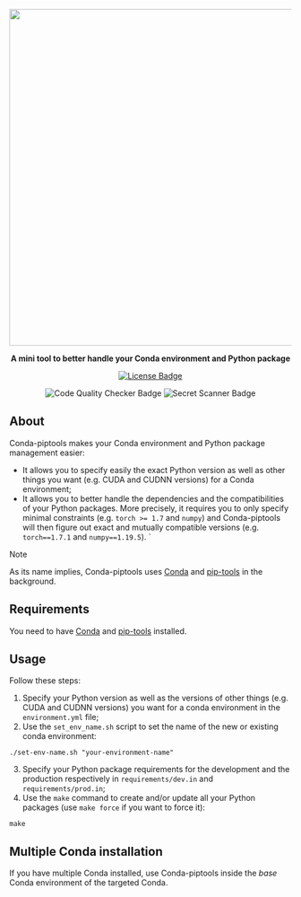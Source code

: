<p align="center">
  <img width=600 src="https://github.com/user-attachments/assets/a77313b6-1a42-46c1-8230-708af3c50a50">
</p>
<p align="center">
  <b>A mini tool to better handle your Conda environment and Python package</b>
</p>
<p align="center">
  <a href="https://github.com/pabroux/conda-piptools/blob/master/LICENSE">
    <img src="https://img.shields.io/github/license/pabroux/conda-piptools.svg" alt="License Badge">
  </a>
</p>
<p align="center">
  <img src="https://github.com/pabroux/conda-piptools/actions/workflows/code-quality-checker.yml/badge.svg" alt="Code Quality Checker Badge">
  <img src="https://github.com/pabroux/conda-piptools/actions/workflows/secret-scanner.yml/badge.svg" alt="Secret Scanner Badge">
</p>


## About
Conda-piptools makes your Conda environment and Python package management easier:
- It allows you to specify easily the exact Python version as well as other things you want (e.g. CUDA and CUDNN versions) for a Conda environment;
- It allows you to better handle the dependencies and the compatibilities of your Python packages. More precisely, it requires you to only specify minimal constraints (e.g. `torch >= 1.7` and `numpy`) and Conda-piptools will then figure out exact and mutually compatible versions (e.g. `torch==1.7.1` and `numpy==1.19.5`).
`

> [!NOTE]
> As its name implies, Conda-piptools uses [Conda](https://anaconda.org/anaconda/conda) and [pip-tools](https://github.com/jazzband/pip-tools) in the background.

## Requirements
You need to have [Conda](https://anaconda.org/anaconda/conda) and [pip-tools](https://pip-tools.readthedocs.io/) installed.

## Usage
Follow these steps:

1. Specify your Python version as well as the versions of other things (e.g. CUDA and CUDNN versions) you want for a conda environment in the `environment.yml` file;
2. Use the `set_env_name.sh` script to set the name of the new or existing conda environment:
```
./set-env-name.sh "your-environment-name"
```
3. Specify your Python package requirements for the development and the production respectively in `requirements/dev.in` and `requirements/prod.in`;
4. Use the `make` command to create and/or update all your Python packages (use `make force` if you want to force it):
```
make
```

## Multiple Conda installation
If you have multiple Conda installed, use Conda-piptools inside the _base_ Conda environment of the targeted Conda.
